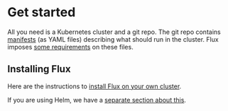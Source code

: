 # Get started

All you need is a Kubernetes cluster and a git repo. The git repo
contains [manifests](https://kubernetes.io/docs/concepts/configuration/overview/)
(as YAML files) describing what should run in the cluster. Flux imposes
[some requirements](../requirements.md) on these files.

## Installing Flux

Here are the instructions to [install Flux on your own
cluster](../tutorials/get-started).

If you are using Helm, we have a [separate section about
this](../tutorials/get-started-helm).
